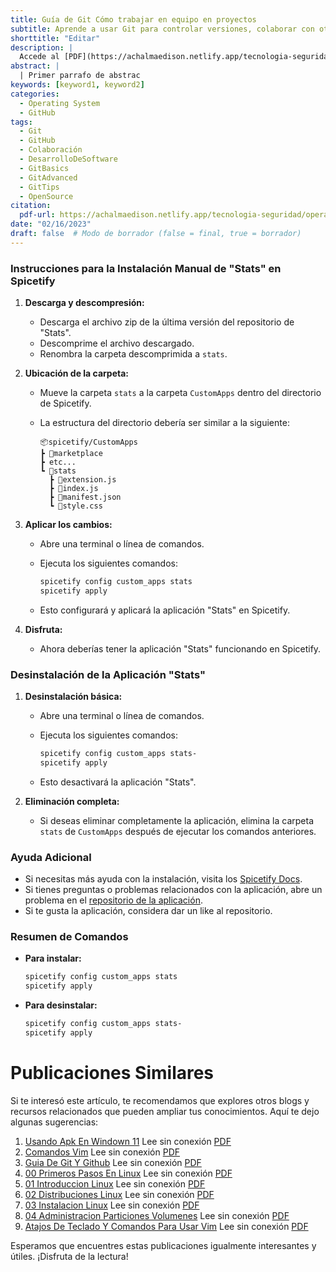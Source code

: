 ```yaml
---
title: Guía de Git Cómo trabajar en equipo en proyectos
subtitle: Aprende a usar Git para controlar versiones, colaborar con otros desarrolladores y mantener tu código organizado.
shorttitle: "Editar"
description: |
  Accede al [PDF](https://achalmaedison.netlify.app/tecnologia-seguridad/operating-system/2023-02-16-guia-de-git-y-github/index.pdf) completo aquí. Actualizar enlace
abstract: |
  | Primer parrafo de abstrac
keywords: [keyword1, keyword2]
categories:
  - Operating System
  - GitHub
tags:
  - Git
  - GitHub
  - Colaboración
  - DesarrolloDeSoftware
  - GitBasics
  - GitAdvanced
  - GitTips
  - OpenSource
citation:
  pdf-url: https://achalmaedison.netlify.app/tecnologia-seguridad/operating-system/2023-02-16-guia-de-git-y-github/index.pdf
date: "02/16/2023"
draft: false  # Modo de borrador (false = final, true = borrador)
---
```










### Instrucciones para la Instalación Manual de "Stats" en Spicetify

1. **Descarga y descompresión:**
   - Descarga el archivo zip de la última versión del repositorio de "Stats".
   - Descomprime el archivo descargado.
   - Renombra la carpeta descomprimida a `stats`.

2. **Ubicación de la carpeta:**
   - Mueve la carpeta `stats` a la carpeta `CustomApps` dentro del directorio de Spicetify.
   - La estructura del directorio debería ser similar a la siguiente:

     ```
     📦spicetify/CustomApps
     ┣ 📂marketplace
     ┣ etc...
     ┗ 📂stats
       ┣ 📜extension.js
       ┣ 📜index.js
       ┣ 📜manifest.json
       ┗ 📜style.css
     ```

3. **Aplicar los cambios:**
   - Abre una terminal o línea de comandos.
   - Ejecuta los siguientes comandos:

     ```sh
     spicetify config custom_apps stats
     spicetify apply
     ```

   - Esto configurará y aplicará la aplicación "Stats" en Spicetify.

4. **Disfruta:**
   - Ahora deberías tener la aplicación "Stats" funcionando en Spicetify.

### Desinstalación de la Aplicación "Stats"

1. **Desinstalación básica:**
   - Abre una terminal o línea de comandos.
   - Ejecuta los siguientes comandos:

     ```sh
     spicetify config custom_apps stats-
     spicetify apply
     ```

   - Esto desactivará la aplicación "Stats".

2. **Eliminación completa:**
   - Si deseas eliminar completamente la aplicación, elimina la carpeta `stats` de `CustomApps` después de ejecutar los comandos anteriores.

### Ayuda Adicional

- Si necesitas más ayuda con la instalación, visita los [Spicetify Docs](https://github.com/khanhas/spicetify-cli/wiki).
- Si tienes preguntas o problemas relacionados con la aplicación, abre un problema en el [repositorio de la aplicación](https://github.com/).
- Si te gusta la aplicación, considera dar un like al repositorio.

### Resumen de Comandos

- **Para instalar:**
  ```sh
  spicetify config custom_apps stats
  spicetify apply
  ```

- **Para desinstalar:**
  ```sh
  spicetify config custom_apps stats-
  spicetify apply
  ```




# Publicaciones Similares

Si te interesó este artículo, te recomendamos que explores otros blogs y recursos relacionados que pueden ampliar tus conocimientos. Aquí te dejo algunas sugerencias:


1. [Usando Apk En Windown 11](https://achalmaedison.netlify.app/tecnologia-seguridad/operating-system/2021-10-21-usando-apk-en-windown-11) Lee sin conexión [PDF](https://achalmaedison.netlify.app/tecnologia-seguridad/operating-system/2021-10-21-usando-apk-en-windown-11/index.pdf)
2. [Comandos Vim](https://achalmaedison.netlify.app/tecnologia-seguridad/operating-system/2022-09-27-comandos-vim) Lee sin conexión [PDF](https://achalmaedison.netlify.app/tecnologia-seguridad/operating-system/2022-09-27-comandos-vim/index.pdf)
3. [Guia De Git Y Github](https://achalmaedison.netlify.app/tecnologia-seguridad/operating-system/2023-02-16-guia-de-git-y-github) Lee sin conexión [PDF](https://achalmaedison.netlify.app/tecnologia-seguridad/operating-system/2023-02-16-guia-de-git-y-github/index.pdf)
4. [00 Primeros Pasos En Linux](https://achalmaedison.netlify.app/tecnologia-seguridad/operating-system/2023-05-02-00-primeros-pasos-en-linux) Lee sin conexión [PDF](https://achalmaedison.netlify.app/tecnologia-seguridad/operating-system/2023-05-02-00-primeros-pasos-en-linux/index.pdf)
5. [01 Introduccion Linux](https://achalmaedison.netlify.app/tecnologia-seguridad/operating-system/2023-06-17-01-introduccion-linux) Lee sin conexión [PDF](https://achalmaedison.netlify.app/tecnologia-seguridad/operating-system/2023-06-17-01-introduccion-linux/index.pdf)
6. [02 Distribuciones Linux](https://achalmaedison.netlify.app/tecnologia-seguridad/operating-system/2023-06-18-02-distribuciones-linux) Lee sin conexión [PDF](https://achalmaedison.netlify.app/tecnologia-seguridad/operating-system/2023-06-18-02-distribuciones-linux/index.pdf)
7. [03 Instalacion Linux](https://achalmaedison.netlify.app/tecnologia-seguridad/operating-system/2023-06-19-03-instalacion-linux) Lee sin conexión [PDF](https://achalmaedison.netlify.app/tecnologia-seguridad/operating-system/2023-06-19-03-instalacion-linux/index.pdf)
8. [04 Administracion Particiones Volumenes](https://achalmaedison.netlify.app/tecnologia-seguridad/operating-system/2023-06-20-04-administracion-particiones-volumenes) Lee sin conexión [PDF](https://achalmaedison.netlify.app/tecnologia-seguridad/operating-system/2023-06-20-04-administracion-particiones-volumenes/index.pdf)
9. [Atajos De Teclado Y Comandos Para Usar Vim](https://achalmaedison.netlify.app/tecnologia-seguridad/operating-system/2023-07-01-atajos-de-teclado-y-comandos-para-usar-vim) Lee sin conexión [PDF](https://achalmaedison.netlify.app/tecnologia-seguridad/operating-system/2023-07-01-atajos-de-teclado-y-comandos-para-usar-vim/index.pdf)


Esperamos que encuentres estas publicaciones igualmente interesantes y útiles. ¡Disfruta de la lectura!

